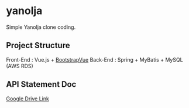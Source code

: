 # yanolja

Simple Yanolja clone coding.

## Project Structure

  Front-End : Vue.js + [BootstrapVue](https://bootstrap-vue.org/)
  Back-End : Spring + MyBatis + MySQL (AWS RDS)

## API Statement Doc
[Google Drive Link](https://docs.google.com/spreadsheets/d/1qizXL_-x4di8vbzZ9V0u1YGhYEhC5PWK/edit#gid=990061567)
